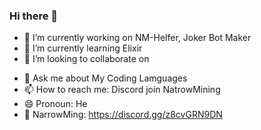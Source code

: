 ### Hi there 👋



- 🔭 I’m currently working on NM-Helfer, Joker Bot Maker
- 🌱 I’m currently learning Elixir
- 👯 I’m looking to collaborate on 
<!--- 🤔 I’m looking for help with --->
- 💬 Ask me about My Coding Lamguages
- 📫 How to reach me: Discord join NatrowMining
- 😄 Pronoun: He
-  NarrowMing: https://discord.gg/z8cvGRN9DN
